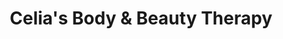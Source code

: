 ---
title: "Celia's Body & Beauty Therapy"
url: /newbridge/celias-body-and-beauty-therapy/
shop: beauty
---